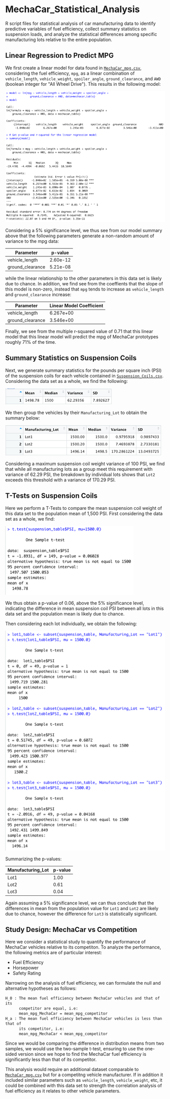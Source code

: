 # MechaCar_Statistical_Analysis
R script files for statistical analysis of car manufacturing data to identify
predictive variables of fuel efficiency, collect summary statistics on
suspension loads, and analyze the statistical differences among specific
manufacturing lots relative to the entire population.

## Linear Regression to Predict MPG
We first create a linear model for data found in
[`MechaCar_mpg.csv`](Resources/MechaCar_mpg.csv), considering the fuel
efficiency, `mpg`, as a linear combination of `vehicle_length`,
`vehicle_weight`, `spoiler_angle`, `ground_clearance`, and `AWD` (boolean
integer for "All Wheel Drive"). This results in the following model:

![MPG Model](Images/mpg_model.png)

Considering a 5% significance level, we thus see from our model summary above
that the following parameters generate a non-random amount of variance to the
mpg data:

| Parameter        | p-value     |
| -----------      | ----------- |
| vehicle_length   | 2.60e-12    |
| ground_clearance | 5.21e-08    |

while the linear relationship to the other parameters in this data set is
likely due to chance. In addition, we find see from the coeffients that
the slope of this model is non-zero, instead that `mpg` tends to
increase as `vehicle_length` and `ground_clearance` increase:

| Parameter        | Linear Model Coefficient |
| -----------      | -----------              |
| vehicle_length   | 6.267e+00                |
| ground_clearance | 3.546e+00                |

Finally, we see from the multiple r-squared value of 0.71 that this linear
model that this linear model will predict the mpg of MechaCar prototypes
roughly 71% of the time.

## Summary Statistics on Suspension Coils
Next, we generate summary statistics for the pounds per square inch (PSI) of
the suspension coils for each vehicle contained in
[`Suspension_Coils.csv`](Resources/Suspension_Coils.csv). Considering the data
set as a whole, we find the following:

![Total Summary](Images/total_summary.png)

We then group the vehicles by their `Manufacturing_Lot` to obtain the summary
below:

![Lot Summary](Images/lot_summary.png)

Considering a maximum suspension coil weight variance of 100 PSI, we find that
while all manufacturing lots as a group meet this requirement with variance of
62.29 PSI, the breakdown by individual lots shows that `Lot2` exceeds this
threshold with a variance of 170.29 PSI.

## T-Tests on Suspension Coils
Here we perform a T-Tests to compare the mean suspension coil weight of this
data set to the population mean of 1,500 PSI. First considering the data set
as a whole, we find:

![All Lots T-Test](Images/all_lots_t_test.png)

We thus obtain a p-value of 0.06, above the 5% significance level, indicating
the difference in mean suspension coil PSI between all lots in this data set
and the population mean is likely due to chance.

Then considering each lot individually, we obtain the following:

![Individual Lots T-Test](Images/individual_lots_t_test.png)

Summarizing the p-values:

| Manufacturing_Lot | p-value     |
| -----------       | ----------- |
| Lot1              | 1.00        |
| Lot2              | 0.61        |
| Lot3              | 0.04        |

Again assuming a 5% significance level, we can thus conclude that the
differences in mean from the population value for `Lot1` and `Lot2` are
likely due to chance, however the difference for `Lot3` is statistically
significant.

## Study Design: MechaCar vs Competition
Here we consider a statistical study to quantify the performance of MechaCar
vehicles relative to its competiton. To analyze the performance, the following
metrics are of particular interest:

- Fuel Efficiency
- Horsepower
- Safety Rating

Narrowing on the analysis of fuel efficiency, we can formulate the null and
alternative hypotheses as follows:

```
H_0 : The mean fuel efficiency between MechaCar vehicles and that of its
      competitor are equal, i.e:
      mean_mpg_MechaCar = mean_mpg_competitor
H_a : The mean fuel efficiency between MechaCar vehicles is less than that of
      its competitor, i.e:
      mean_mpg_MechaCar < mean_mpg_competitor
```

Since we would be comparing the difference in distribution means from two
samples, we would use the two-sample t-test, ensuring to use the one-sided
version since we hope to find the MechaCar fuel efficiency is significantly
less than that of its competitor.

This analysis would require an additional dataset comparable to
[`MechaCar_mpg.csv`](Resources/MechaCar_mpg.csv) but for a competitng vehicle
manufacturer. If in addition it included similar parameters such as
`vehicle_length`, `vehicle_weight`, etc, it could be combined with this data
set to strength the correlation analysis of fuel efficiency as it relates to
other vehicle parameters.